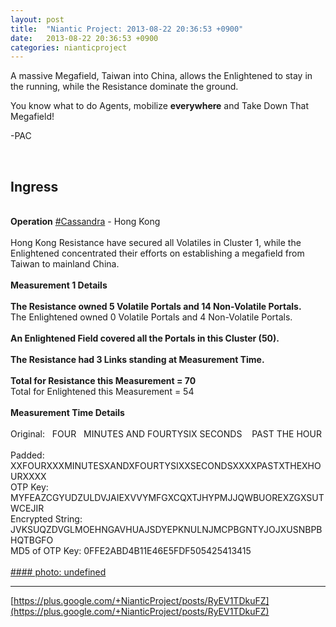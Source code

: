 ```yaml
---
layout: post
title:  "Niantic Project: 2013-08-22 20:36:53 +0900"
date:   2013-08-22 20:36:53 +0900
categories: nianticproject
---
```

A massive Megafield, Taiwan into China, allows the Enlightened to stay in the running, while the Resistance dominate the ground.

You know what to do Agents, mobilize **everywhere** and Take Down That Megafield!

-PAC<div class="shared"><br /><h2>Ingress</h2><br /><b>Operation</b> <a rel="nofollow" class="ot-hashtag" href="https://plus.google.com/s/%23Cassandra">#Cassandra</a> - Hong Kong<br /><br />Hong Kong Resistance have secured all Volatiles in Cluster 1, while the Enlightened concentrated their efforts on establishing a megafield from Taiwan to mainland China.<br /><br /><b>Measurement 1 Details</b><br /><br /><b>The Resistance owned 5 Volatile Portals and 14 Non-Volatile Portals.</b><br />The Enlightened owned 0 Volatile Portals and 4 Non-Volatile Portals.<br /><br /><b>An Enlightened Field covered all the Portals in this Cluster (50).</b><br /><br /><b>The Resistance had 3 Links standing at Measurement Time.</b><br /><br /><b>Total for Resistance this Measurement = 70</b><br />Total for Enlightened this Measurement = 54<br /><br /><b>Measurement Time Details</b><br /><br />Original:   FOUR   MINUTES AND FOURTYSIX SECONDS    PAST THE HOUR    <br />Padded: XXFOURXXXMINUTESXANDXFOURTYSIXXSECONDSXXXXPASTXTHEXHOURXXXX<br />OTP Key: MYFEAZCGYUDZULDVJAIEXVVYMFGXCQXTJHYPMJJQWBUOREXZGXSUTWCEJIR<br />Encrypted String: JVKSUQZDVGLMOEHNGAVHUAJSDYEPKNULNJMCPBGNTYJOJXUSNBPBHQTBGFO<br />MD5 of OTP Key: 0FFE2ABD4B11E46E5FDF505425413415<br /><br /></div>
[#### photo: undefined](https://lh5.googleusercontent.com/-Pq7IquRqVz4/UhX2Nc5xeHI/AAAAAAAAPis/v5NJxVISPVs/cassandra-hongkong-1.png "")
- - -
[https://plus.google.com/+NianticProject/posts/RyEV1TDkuFZ](https://plus.google.com/+NianticProject/posts/RyEV1TDkuFZ)
